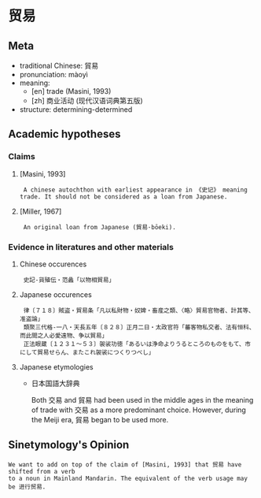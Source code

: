 # 贸易
## Meta
* traditional Chinese: 貿易
* pronunciation: màoyì
* meaning: 
   - [en] trade (Masini, 1993)
   - [zh] 商业活动 (现代汉语词典第五版)
* structure: determining-determined

## Academic hypotheses
### Claims
1. [Masini, 1993]

        A chinese autochthon with earliest appearance in 《史记》 meaning trade. It should not be considered as a loan from Japanese.

2. [Miller, 1967]

        An original loan from Japanese (貿易·bōeki).

### Evidence in literatures and other materials
1. Chinese occurences

        史記‐貨殖伝・范蠡「以物相貿易」
        
2. Japanese occurences

        律〔７１８〕賊盗・貿易条「凡以私財物・奴婢・畜産之類、〈略〉貿易官物者、計其等、准盗論」
        類聚三代格‐一八・天長五年〔８２８〕正月二日・太政官符「蕃客物私交者、法有恒科、而此間之人必愛遠物、争以貿易」
        正法眼蔵〔１２３１～５３〕袈裟功徳「あるいは浄命よりうるところのものをもて、市にして貿易せらん、またこれ袈裟につくりつべし」
        
3. Japanese etymologies
    - 日本国語大辞典
        
        Both 交易 and 貿易 had been used in the middle ages in the meaning of trade with 交易 as a more predominant choice.
        However, during the Meiji era, 貿易 began to be used more.


## Sinetymology's Opinion

    We want to add on top of the claim of [Masini, 1993] that 贸易 have shifted from a verb
    to a noun in Mainland Mandarin. The equivalent of the verb usage may be 进行贸易. 
    
